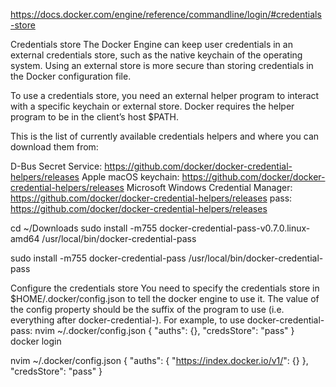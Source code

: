 https://docs.docker.com/engine/reference/commandline/login/#credentials-store


Credentials store
The Docker Engine can keep user credentials in an external credentials store, such as the native keychain of the operating system. Using an external store is more secure than storing credentials in the Docker configuration file.

To use a credentials store, you need an external helper program to interact with a specific keychain or external store. Docker requires the helper program to be in the client’s host $PATH.

This is the list of currently available credentials helpers and where you can download them from:

D-Bus Secret Service: https://github.com/docker/docker-credential-helpers/releases
Apple macOS keychain: https://github.com/docker/docker-credential-helpers/releases
Microsoft Windows Credential Manager: https://github.com/docker/docker-credential-helpers/releases
pass: https://github.com/docker/docker-credential-helpers/releases

cd ~/Downloads
sudo install -m755 docker-credential-pass-v0.7.0.linux-amd64  /usr/local/bin/docker-credential-pass

sudo install -m755 docker-credential-pass  /usr/local/bin/docker-credential-pass

Configure the credentials store
You need to specify the credentials store in $HOME/.docker/config.json to tell the docker engine to use it. The value of the config property should be the suffix of the program to use (i.e. everything after docker-credential-). For example, to use docker-credential-pass:
nvim ~/.docker/config.json
{
	"auths": {},
  "credsStore": "pass"
}
docker login

nvim ~/.docker/config.json
{
	"auths": {
		"https://index.docker.io/v1/": {}
	},
	"credsStore": "pass"
}
